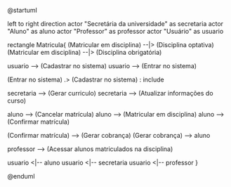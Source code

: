 @startuml

left to right direction
actor "Secretária da universidade" as secretaria
actor "Aluno" as aluno
actor "Professor" as professor
actor "Usuário" as usuario

rectangle Matricula{
  (Matricular em disciplina) --|> (Disciplina optativa)
  (Matricular em disciplina) --|> (Disciplina obrigatória)

  usuario --> (Cadastrar no sistema)
  usuario --> (Entrar no sistema)

  (Entrar no sistema) .> (Cadastrar no sistema) : include

  secretaria --> (Gerar curriculo)
  secretaria --> (Atualizar informações do curso)

  aluno --> (Cancelar matrícula)
  aluno --> (Matricular em disciplina)
  aluno --> (Confirmar matrícula)

  (Confirmar matrícula) --> (Gerar cobrança)
  (Gerar cobrança) --> aluno

  professor --> (Acessar alunos matriculados na disciplina)

  usuario <|-- aluno
  usuario <|-- secretaria
  usuario <|-- professor
}

@enduml